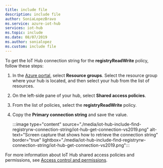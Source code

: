 ```yaml
---
title: include file
description: include file
author: SoniaLopezBravo
ms.service: azure-iot-hub
services: iot-hub
ms.topic: include
ms.date: 08/07/2019
ms.author: sonialopez
ms.custom: include file
---
```

<!-- This tells how to get the connection string for the registryReadWrite shared access policy of your IoT hub -->

To get the IoT Hub connection string for the **registryReadWrite** policy, follow these steps:

1. In the [Azure portal](https://portal.azure.com), select **Resource groups**. Select the resource group where your hub is located, and then select your hub from the list of resources.

2. On the left-side pane of your hub, select **Shared access policies**.

3. From the list of policies, select the **registryReadWrite** policy.

4. Copy the **Primary connection string** and save the value.

   :::image type="content" source="./media/iot-hub-include-find-registryrw-connection-string/iot-hub-get-connection-vs2019.png" alt-text="Screen capture that shows how to retrieve the connection string" border="true" lightbox="./media/iot-hub-include-find-registryrw-connection-string/iot-hub-get-connection-vs2019.png":::

For more information about IoT Hub shared access policies and permissions, see [Access control and permissions](../articles/iot-hub/iot-hub-dev-guide-sas.md#access-control-and-permissions).
